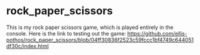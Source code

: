 # rock_paper_scissors
This is my rock paper scissors game, which is played entirely in the console. 
Here is the link to testing out the game: https://github.com/ellis-pothos/rock_paper_scissors/blob/04ff30836f2523c59fccc1bf4749c644051df30c/index.html
